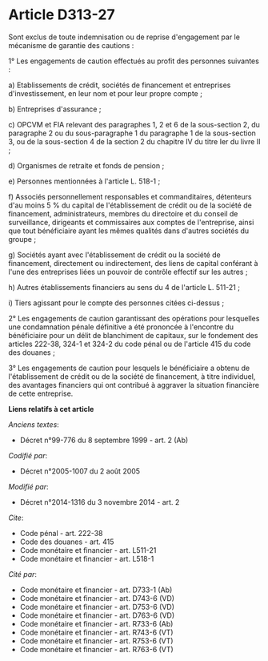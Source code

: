 # Article D313-27

Sont exclus de toute indemnisation ou de reprise d'engagement par le mécanisme de garantie des cautions : 

1° Les engagements de caution effectués au profit des personnes suivantes : 

a) Etablissements de crédit, sociétés de financement et entreprises d'investissement, en leur nom et pour leur propre
compte ; 

b) Entreprises d'assurance ; 

c) OPCVM et FIA relevant des paragraphes 1, 2 et 6 de la sous-section 2, du paragraphe 2 ou du sous-paragraphe 1 du
paragraphe 1 de la sous-section 3, ou de la sous-section 4 de la section 2 du chapitre IV du titre Ier du livre II ; 

d) Organismes de retraite et fonds de pension ; 

e) Personnes mentionnées à l'article L. 518-1 ; 

f) Associés personnellement responsables et commanditaires, détenteurs d'au moins 5 % du capital de l'établissement de crédit
ou de la société de financement, administrateurs, membres du directoire et du conseil de surveillance, dirigeants et
commissaires aux comptes de l'entreprise, ainsi que tout bénéficiaire ayant les mêmes qualités dans d'autres sociétés du
groupe ; 

g) Sociétés ayant avec l'établissement de crédit ou la société de financement, directement ou indirectement, des liens de
capital conférant à l'une des entreprises liées un pouvoir de contrôle effectif sur les autres ; 

h) Autres établissements financiers au sens du 4 de l'article L. 511-21 ; 

i) Tiers agissant pour le compte des personnes citées ci-dessus ; 

2° Les engagements de caution garantissant des opérations pour lesquelles une condamnation pénale définitive a été prononcée
à l'encontre du bénéficiaire pour un délit de blanchiment de capitaux, sur le fondement des articles 222-38, 324-1 et 324-2
du code pénal ou de l'article 415 du code des douanes ; 

3° Les engagements de caution pour lesquels le bénéficiaire a obtenu de l'établissement de crédit ou de la société de
financement, à titre individuel, des avantages financiers qui ont contribué à aggraver la situation financière de cette
entreprise.

**Liens relatifs à cet article**

_Anciens textes_:

  - Décret n°99-776 du 8 septembre 1999 - art. 2 (Ab)

_Codifié par_:

  - Décret n°2005-1007 du 2 août 2005

_Modifié par_:

  - Décret n°2014-1316 du 3 novembre 2014 - art. 2

_Cite_:

  - Code pénal - art. 222-38
  - Code des douanes - art. 415
  - Code monétaire et financier - art. L511-21
  - Code monétaire et financier - art. L518-1

_Cité par_:

  - Code monétaire et financier - art. D733-1 (Ab)
  - Code monétaire et financier - art. D743-6 (VD)
  - Code monétaire et financier - art. D753-6 (VD)
  - Code monétaire et financier - art. D763-6 (VD)
  - Code monétaire et financier - art. R733-6 (Ab)
  - Code monétaire et financier - art. R743-6 (VT)
  - Code monétaire et financier - art. R753-6 (VT)
  - Code monétaire et financier - art. R763-6 (VT)
